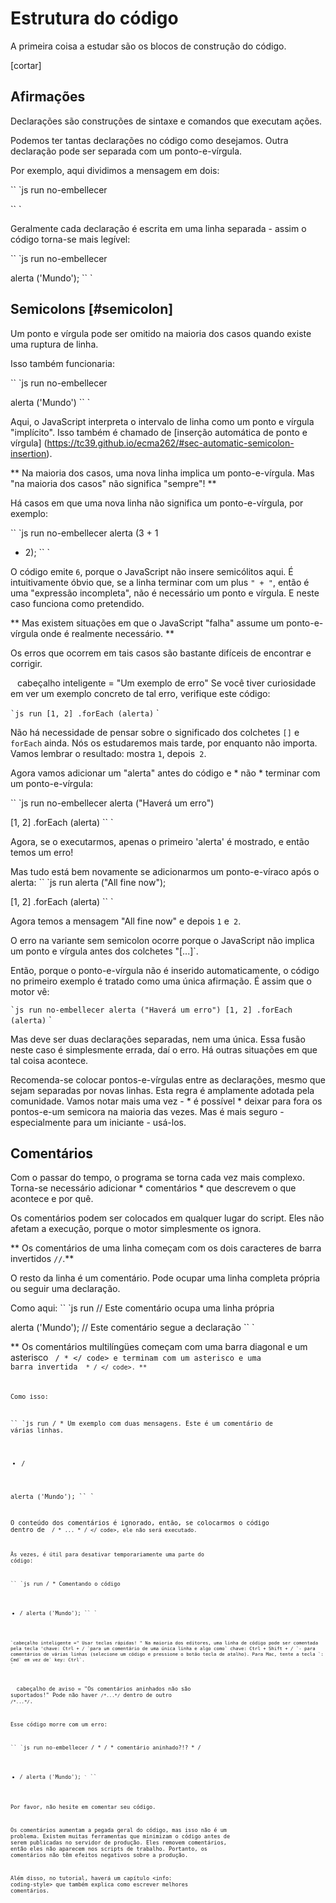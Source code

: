 # Estrutura do código

A primeira coisa a estudar são os blocos de construção do código.

[cortar]

## Afirmações

Declarações são construções de sintaxe e comandos que executam ações.



Podemos ter tantas declarações no código como desejamos. Outra declaração pode ser separada com um ponto-e-vírgula.

Por exemplo, aqui dividimos a mensagem em dois:

`` `js run no-embellecer

`` `

Geralmente cada declaração é escrita em uma linha separada - assim o código torna-se mais legível:

`` `js run no-embellecer

alerta ('Mundo');
`` `

## Semicolons [#semicolon]

Um ponto e vírgula pode ser omitido na maioria dos casos quando existe uma ruptura de linha.

Isso também funcionaria:

`` `js run no-embellecer

alerta ('Mundo')
`` `

Aqui, o JavaScript interpreta o intervalo de linha como um ponto e vírgula "implícito". Isso também é chamado de [inserção automática de ponto e vírgula] (https://tc39.github.io/ecma262/#sec-automatic-semicolon-insertion).

** Na maioria dos casos, uma nova linha implica um ponto-e-vírgula. Mas "na maioria dos casos" não significa "sempre"! **

Há casos em que uma nova linha não significa um ponto-e-vírgula, por exemplo:

`` `js run no-embellecer
alerta (3 +
1
+ 2);
`` `

O código emite `6`, porque o JavaScript não insere semicólitos aqui. É intuitivamente óbvio que, se a linha terminar com um plus `" + "`, então é uma "expressão incompleta", não é necessário um ponto e vírgula. E neste caso funciona como pretendido.

** Mas existem situações em que o JavaScript "falha" assume um ponto-e-vírgula onde é realmente necessário. **

Os erros que ocorrem em tais casos são bastante difíceis de encontrar e corrigir.

`` `` cabeçalho inteligente = "Um exemplo de erro"
Se você tiver curiosidade em ver um exemplo concreto de tal erro, verifique este código:

`` `js run
[1, 2] .forEach (alerta)
`` `

Não há necessidade de pensar sobre o significado dos colchetes `[]` e `forEach` ainda. Nós os estudaremos mais tarde, por enquanto não importa. Vamos lembrar o resultado: mostra `1`, depois` 2`.

Agora vamos adicionar um "alerta" antes do código e * não * terminar com um ponto-e-vírgula:

`` `js run no-embellecer
alerta ("Haverá um erro")

[1, 2] .forEach (alerta)
`` `

Agora, se o executarmos, apenas o primeiro 'alerta' é mostrado, e então temos um erro!

Mas tudo está bem novamente se adicionarmos um ponto-e-víraco após o alerta:
`` `js run
alerta ("All fine now");

[1, 2] .forEach (alerta)
`` `

Agora temos a mensagem "All fine now" e depois `1` e` 2`.


O erro na variante sem semicolon ocorre porque o JavaScript não implica um ponto e vírgula antes dos colchetes "[...]`.

Então, porque o ponto-e-vírgula não é inserido automaticamente, o código no primeiro exemplo é tratado como uma única afirmação. É assim que o motor vê:

`` `js run no-embellecer
alerta ("Haverá um erro") [1, 2] .forEach (alerta)
`` `

Mas deve ser duas declarações separadas, nem uma única. Essa fusão neste caso é simplesmente errada, daí o erro. Há outras situações em que tal coisa acontece.
`` ``

Recomenda-se colocar pontos-e-vírgulas entre as declarações, mesmo que sejam separadas por novas linhas. Esta regra é amplamente adotada pela comunidade. Vamos notar mais uma vez - * é possível * deixar para fora os pontos-e-um semicora na maioria das vezes. Mas é mais seguro - especialmente para um iniciante - usá-los.

## Comentários

Com o passar do tempo, o programa se torna cada vez mais complexo. Torna-se necessário adicionar * comentários * que descrevem o que acontece e por quê.

Os comentários podem ser colocados em qualquer lugar do script. Eles não afetam a execução, porque o motor simplesmente os ignora.

** Os comentários de uma linha começam com os dois caracteres de barra invertidos `//`.**

O resto da linha é um comentário. Pode ocupar uma linha completa própria ou seguir uma declaração.

Como aqui:
`` `js run
// Este comentário ocupa uma linha própria


alerta ('Mundo'); // Este comentário segue a declaração
`` `

** Os comentários multilíngües começam com uma barra diagonal e um asterisco <code> / * </ code> e terminam com um asterisco e uma barra invertida <code> * / </ code>. **

Como isso:

`` `js run
/ * Um exemplo com duas mensagens.
Este é um comentário de várias linhas.
* /

alerta ('Mundo');
`` `

O conteúdo dos comentários é ignorado, então, se colocarmos o código dentro de <code> / * ... * / </ code>, ele não será executado.

Às vezes, é útil para desativar temporariamente uma parte do código:

`` `js run
/ * Comentando o código

* /
alerta ('Mundo');
`` `

`` `cabeçalho inteligente =" Usar teclas rápidas! "
Na maioria dos editores, uma linha de código pode ser comentada pela tecla 'chave: Ctrl + / `para um comentário de uma única linha e algo como` chave: Ctrl + Shift + / `- para comentários de várias linhas (selecione um código e pressione o botão tecla de atalho). Para Mac, tente a tecla `: Cmd` em vez de` key: Ctrl`.
`` `

`` `` cabeçalho de aviso = "Os comentários aninhados não são suportados!"
Pode não haver `/*...*/` dentro de outro `/*...*/`.

Esse código morre com um erro:

`` `js run no-embellecer
/ *
/ * comentário aninhado?!? * /
* /
alerta ('Mundo');
`` `
`` ``

Por favor, não hesite em comentar seu código.

Os comentários aumentam a pegada geral do código, mas isso não é um problema. Existem muitas ferramentas que minimizam o código antes de serem publicadas no servidor de produção. Eles removem comentários, então eles não aparecem nos scripts de trabalho. Portanto, os comentários não têm efeitos negativos sobre a produção.

Além disso, no tutorial, haverá um capítulo <info: coding-style> que também explica como escrever melhores comentários.
